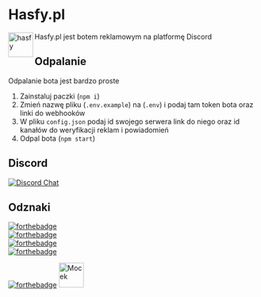 # Hasfy.pl
Hasfy.pl jest botem reklamowym na platformę Discord
<img src="https://cdn.discordapp.com/avatars/829274477086244864/f5711738fc970d92d16084053de36060.png" align="left" alt="hasfy" width="50" height="50">

## Odpalanie
Odpalanie bota jest bardzo proste

1. Zainstaluj paczki (`npm i`)
2. Zmień nazwę pliku (`.env.example`) na (`.env`) i podaj tam token bota oraz linki do webhooków
3. W pliku `config.json` podaj id swojego serwera link do niego oraz id kanałów do weryfikacji reklam i powiadomień
4. Odpal bota (`npm start`)

## Discord
[![Discord Chat](https://img.shields.io/discord/826747391792250880.svg)](https://discord.gg/gqErRR6FaB)


## Odznaki
[![forthebadge](https://forthebadge.com/images/badges/works-on-my-machine.svg)](https://forthebadge.com) <br />
[![forthebadge](https://forthebadge.com/images/badges/made-with-javascript.svg)](https://forthebadge.com) <br />
[![forthebadge](https://forthebadge.com/images/badges/uses-git.svg)](https://forthebadge.com) <br />
[![forthebadge](https://forthebadge.com/images/badges/built-by-developers.svg)](https://forthebadge.com) <br />

[![forthebadge](https://forthebadge.com/images/badges/ctrl-c-ctrl-v.svg)](https://forthebadge.com) <img src="https://cdn.discordapp.com/emojis/735553030044385322.png" alt="Mocek" width="50"/> <br />
